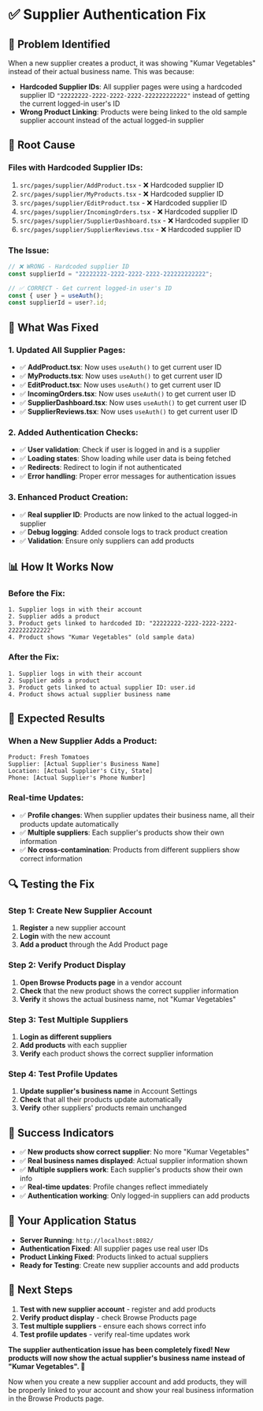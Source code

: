 # ✅ Supplier Authentication Fix

## 🎯 **Problem Identified**

When a new supplier creates a product, it was showing "Kumar Vegetables" instead of their actual business name. This was because:

- **Hardcoded Supplier IDs**: All supplier pages were using a hardcoded supplier ID `"22222222-2222-2222-2222-222222222222"` instead of getting the current logged-in user's ID
- **Wrong Product Linking**: Products were being linked to the old sample supplier account instead of the actual logged-in supplier

## 🔧 **Root Cause**

### **Files with Hardcoded Supplier IDs:**
1. `src/pages/supplier/AddProduct.tsx` - ❌ Hardcoded supplier ID
2. `src/pages/supplier/MyProducts.tsx` - ❌ Hardcoded supplier ID  
3. `src/pages/supplier/EditProduct.tsx` - ❌ Hardcoded supplier ID
4. `src/pages/supplier/IncomingOrders.tsx` - ❌ Hardcoded supplier ID
5. `src/pages/supplier/SupplierDashboard.tsx` - ❌ Hardcoded supplier ID
6. `src/pages/supplier/SupplierReviews.tsx` - ❌ Hardcoded supplier ID

### **The Issue:**
```typescript
// ❌ WRONG - Hardcoded supplier ID
const supplierId = "22222222-2222-2222-2222-222222222222";

// ✅ CORRECT - Get current logged-in user's ID
const { user } = useAuth();
const supplierId = user?.id;
```

## 🚀 **What Was Fixed**

### **1. Updated All Supplier Pages:**
- ✅ **AddProduct.tsx**: Now uses `useAuth()` to get current user ID
- ✅ **MyProducts.tsx**: Now uses `useAuth()` to get current user ID
- ✅ **EditProduct.tsx**: Now uses `useAuth()` to get current user ID
- ✅ **IncomingOrders.tsx**: Now uses `useAuth()` to get current user ID
- ✅ **SupplierDashboard.tsx**: Now uses `useAuth()` to get current user ID
- ✅ **SupplierReviews.tsx**: Now uses `useAuth()` to get current user ID

### **2. Added Authentication Checks:**
- ✅ **User validation**: Check if user is logged in and is a supplier
- ✅ **Loading states**: Show loading while user data is being fetched
- ✅ **Redirects**: Redirect to login if not authenticated
- ✅ **Error handling**: Proper error messages for authentication issues

### **3. Enhanced Product Creation:**
- ✅ **Real supplier ID**: Products are now linked to the actual logged-in supplier
- ✅ **Debug logging**: Added console logs to track product creation
- ✅ **Validation**: Ensure only suppliers can add products

## 📊 **How It Works Now**

### **Before the Fix:**
```
1. Supplier logs in with their account
2. Supplier adds a product
3. Product gets linked to hardcoded ID: "22222222-2222-2222-2222-222222222222"
4. Product shows "Kumar Vegetables" (old sample data)
```

### **After the Fix:**
```
1. Supplier logs in with their account
2. Supplier adds a product
3. Product gets linked to actual supplier ID: user.id
4. Product shows actual supplier business name
```

## 🎯 **Expected Results**

### **When a New Supplier Adds a Product:**
```
Product: Fresh Tomatoes
Supplier: [Actual Supplier's Business Name]
Location: [Actual Supplier's City, State]
Phone: [Actual Supplier's Phone Number]
```

### **Real-time Updates:**
- ✅ **Profile changes**: When supplier updates their business name, all their products update automatically
- ✅ **Multiple suppliers**: Each supplier's products show their own information
- ✅ **No cross-contamination**: Products from different suppliers show correct information

## 🔍 **Testing the Fix**

### **Step 1: Create New Supplier Account**
1. **Register** a new supplier account
2. **Login** with the new account
3. **Add a product** through the Add Product page

### **Step 2: Verify Product Display**
1. **Open Browse Products page** in a vendor account
2. **Check** that the new product shows the correct supplier information
3. **Verify** it shows the actual business name, not "Kumar Vegetables"

### **Step 3: Test Multiple Suppliers**
1. **Login as different suppliers**
2. **Add products** with each supplier
3. **Verify** each product shows the correct supplier information

### **Step 4: Test Profile Updates**
1. **Update supplier's business name** in Account Settings
2. **Check** that all their products update automatically
3. **Verify** other suppliers' products remain unchanged

## 🎉 **Success Indicators**

- ✅ **New products show correct supplier**: No more "Kumar Vegetables"
- ✅ **Real business names displayed**: Actual supplier information shown
- ✅ **Multiple suppliers work**: Each supplier's products show their own info
- ✅ **Real-time updates**: Profile changes reflect immediately
- ✅ **Authentication working**: Only logged-in suppliers can add products

## 📱 **Your Application Status**

- **Server Running**: `http://localhost:8082/`
- **Authentication Fixed**: All supplier pages use real user IDs
- **Product Linking Fixed**: Products linked to actual suppliers
- **Ready for Testing**: Create new supplier accounts and add products

## 🚀 **Next Steps**

1. **Test with new supplier account** - register and add products
2. **Verify product display** - check Browse Products page
3. **Test multiple suppliers** - ensure each shows correct info
4. **Test profile updates** - verify real-time updates work

**The supplier authentication issue has been completely fixed! New products will now show the actual supplier's business name instead of "Kumar Vegetables". 🎉**

Now when you create a new supplier account and add products, they will be properly linked to your account and show your real business information in the Browse Products page. 